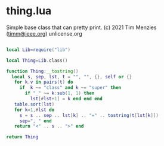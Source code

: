 

# thing.lua


Simple base class that can pretty print.
(c) 2021 Tim Menzies (timm@ieee.org) unlicense.org

```lua

local Lib=require("lib")

local Thing=Lib.class()

function Thing:__tostring()
  local s, sep, lst, t = "", "", {}, self or {}
   for k,v in pairs(t) do
     if  k ~= "class" and k ~= "super" then
       if "_" ~= k:sub(1, 1) then
         lst[#lst+1] = k end end end
   table.sort(lst)
   for k=1,#lst do
     s = s .. sep .. lst[k] .. "=" .. tostring(t[lst[k]]) 
     sep=", " end 
   return "<" .. s .. ">" end

return Thing
```
